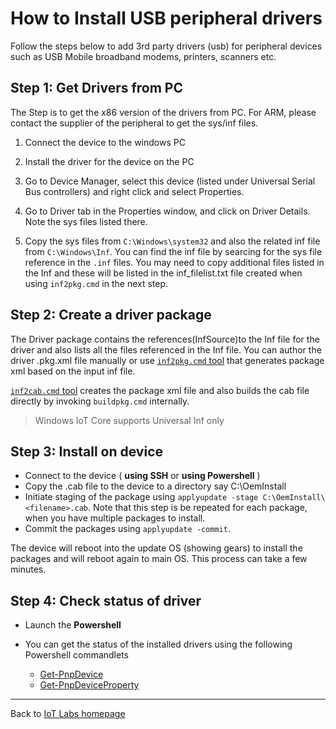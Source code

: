 # How to Install USB peripheral drivers
Follow the steps below to add 3rd party drivers (usb) for peripheral devices such as USB Mobile broadband modems, printers, scanners etc. 

## Step 1: Get Drivers from PC
The Step is to get the x86 version of the drivers from PC. For ARM, please contact the supplier of the peripheral to get the sys/inf files.


1. Connect the device to the windows PC

2. Install the driver for the device on the PC

3. Go to Device Manager, select this device (listed under Universal Serial Bus controllers) and right click and select Properties.

4. Go to Driver tab in the Properties window, and click on Driver Details. Note the sys files listed there.

5. Copy the sys files from `C:\Windows\system32` and also the related inf file from `C:\Windows\Inf`. You can find the inf file by searcing for the sys file reference in the `.inf` files. You may need to copy additional files listed in the Inf and these will be listed in the inf_filelist.txt file created when using  `inf2pkg.cmd` in the next step.


## Step 2: Create a driver package

The Driver package contains the references(InfSource)to the Inf file for the driver and also lists all the files referenced in the Inf file. You can author the driver .pkg.xml file manually or use [`inf2pkg.cmd` tool](https://github.com/ms-iot/iot-adk-addonkit/blob/master/Tools/inf2pkg.cmd) that generates package xml based on the input inf file. 

[`inf2cab.cmd` tool](https://github.com/ms-iot/iot-adk-addonkit/blob/master/Tools/inf2cab.cmd) creates the package xml file and also builds the cab file directly by invoking `buildpkg.cmd` internally.

> Windows IoT Core supports Universal Inf only

## Step 3: Install on device

* Connect to the device ( **using SSH** or **using Powershell** )
* Copy the <filename>.cab file to the device to a directory say C:\OemInstall
* Initiate staging of the package using `applyupdate -stage C:\OemInstall\<filename>.cab`. Note that this step is be repeated for each package, when you have multiple packages to install.
* Commit the packages using `applyupdate -commit`.

The device will reboot into the update OS (showing gears) to install the packages and will reboot again to main OS. This process can take a few minutes.

## Step 4: Check status of driver

* Launch the **Powershell**
* You can get the status of the installed drivers using the following Powershell commandlets

	* [Get-PnpDevice](https://technet.microsoft.com/en-us/library/mt130248.aspx)
	* [Get-PnpDeviceProperty](https://technet.microsoft.com/en-us/library/mt130249.aspx)

---

Back to [IoT Labs homepage](/readme.md)
